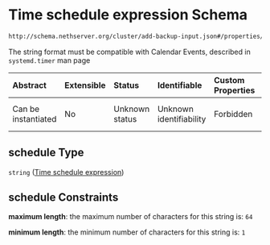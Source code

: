 # Time schedule expression Schema

```txt
http://schema.nethserver.org/cluster/add-backup-input.json#/properties/schedule
```

The string format must be compatible with Calendar Events, described in `systemd.timer` man page

| Abstract            | Extensible | Status         | Identifiable            | Custom Properties | Additional Properties | Access Restrictions | Defined In                                                                      |
| :------------------ | :--------- | :------------- | :---------------------- | :---------------- | :-------------------- | :------------------ | :------------------------------------------------------------------------------ |
| Can be instantiated | No         | Unknown status | Unknown identifiability | Forbidden         | Allowed               | none                | [add-backup-input.json\*](cluster/add-backup-input.json "open original schema") |

## schedule Type

`string` ([Time schedule expression](add-backup-input-properties-time-schedule-expression.md))

## schedule Constraints

**maximum length**: the maximum number of characters for this string is: `64`

**minimum length**: the minimum number of characters for this string is: `1`
